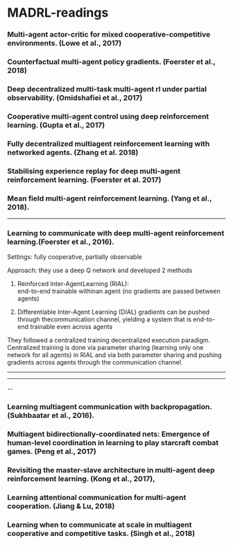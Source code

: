 # MADRL-readings


### Multi-agent actor-critic for mixed cooperative-competitive environments. (Lowe et al., 2017)

### Counterfactual multi-agent policy gradients. (Foerster et al., 2018)

### Deep decentralized multi-task multi-agent rl under partial observability. (Omidshafiei et al., 2017)

### Cooperative multi-agent control using deep reinforcement learning. (Gupta et al., 2017)

### Fully decentralized multiagent reinforcement learning with networked agents. (Zhang et al. 2018) 








### Stabilising experience replay for deep multi-agent reinforcement learning. (Foerster et al. 2017)

### Mean field multi-agent reinforcement learning. (Yang et al., 2018).



----------
### Learning to communicate with deep multi-agent reinforcement learning.(Foerster et al., 2016).

Settings: fully cooperative, partially observable

Approach: they use a deep Q network and developed 2 methods
1. Reinforced Inter-AgentLearning (RIAL):  
end-to-end trainable withinan agent (no gradients are passed between agents)

2. Differentiable Inter-Agent Learning (DIAL) 
gradients can be pushed through thecommunication channel, yielding a system that is end-to-end trainable even across agents

They followed a centralized training decentralized execution paradigm. Centralized training is done via parameter sharing (learning only one network for all agents) in RIAL and via both parameter sharing and pushing gradients across agents through the communication channel.

----------

---

--

### Learning multiagent communication with backpropagation. (Sukhbaatar et al., 2016).

### Multiagent bidirectionally-coordinated nets: Emergence of human-level coordination in learning to play starcraft combat games. (Peng et al., 2017)

### Revisiting the master-slave architecture in multi-agent deep reinforcement learning. (Kong et al., 2017),








### Learning attentional communication for multi-agent cooperation. (Jiang & Lu, 2018)

### Learning when to communicate at scale in multiagent cooperative and competitive tasks. (Singh et al., 2018)

